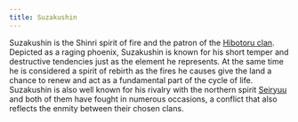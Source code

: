 ```yaml
---
title: Suzakushin
---
```


Suzakushin is the Shinri spirit of fire and the patron of the [Hibotoru clan](https://raldamain.com/en/ideas/factions/hibotoruclan.html). Depicted as a raging phoenix, Suzakushin is known for his short temper and destructive tendencies just as the element he represents. At the same time he is considered a spirit of rebirth as the fires he causes give the land a chance to renew and act as a fundamental part of the cycle of life. Suzakushin is also well known for his rivalry with the northern spirit [Seiryuu](https://raldamain.com/en/creatures/superior%20beings/primal%20spirits/shinri/seiryuu.html) and both of them have fought in numerous occasions, a conflict that also reflects the enmity between their chosen clans.
